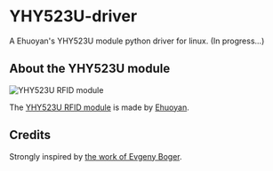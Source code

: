 # YHY523U-driver

A Ehuoyan's YHY523U module python driver for linux. (In progress...)

## About the YHY523U module

![YHY523U RFID module](https://raw.github.com/mdeverdelhan/YHY523U-driver/master/res/yhy523u_module.png)

The [YHY523U RFID module](http://ehuoyan.com/english/products_display.asp?pid=28&id=232&proid=153) is made by [Ehuoyan](http://ehuoyan.com).

## Credits

Strongly inspired by [the work of Evgeny Boger](http://code.google.com/p/yhy632/).
